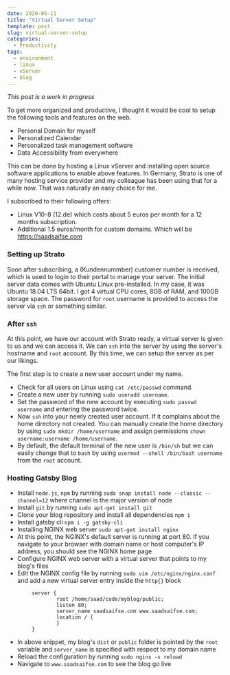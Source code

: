 ```yaml
---
date: 2020-05-11
title: "Virtual Server Setup"
template: post
slug: virtual-server-setup
categories:
  - Productivity
tags:
  - environment
  - linux
  - vServer
  - blog
---
```


_This post is a work in progress_

To get more organized and productive, I thought it would be cool to setup the following tools and features on the web.

- Personal Domain for myself
- Personalized Calendar
- Personalized task management software
- Data Accessibility from everywhere

This can be done by hosting a Linux vServer and installing open source software applications to enable above features. In Germany, Strato is one of many hosting service provider and my colleague has been using that for a while now. That was naturally an easy choice for me.

I subscribed to their following offers:

- Linux V10-8 (12.de) which costs about 5 euros per month for a 12 months subscription.
- Additional 1.5 euros/month for custom domains. Which will be https://saadsaifse.com

### Setting up Strato

Soon after subscribing, a (Kundennummber) customer number is received, which is used to login to their portal to manage your server. The initial server data comes with Ubuntu Linux pre-installed. In my case, it was Ubuntu 18.04 LTS 64bit. I got 4 virtual CPU cores, 8GB of RAM, and 100GB storage space. The password for `root` username is provided to access the server via `ssh` or something similar.

### After `ssh`

At this point, we have our account with Strato ready, a virtual server is given to us and we can access it. We can `ssh` into the server by using the server's hostname and `root` account. By this time, we can setup the server as per our likings.

The first step is to create a new user account under my name.

- Check for all users on Linux using `cat /etc/passwd` command.
- Create a new user by running `sudo useradd username`.
- Set the password of the new account by executing `sudo passwd username` and entering the password twice.
- Now `ssh` into your newly created user account. If it complains about the home directory not created. You can manually create the home directory by using `sudo mkdir /home/username` and assign permissions `chown username:username /home/username`.
- By default, the default terminal of the new user is `/bin/sh` but we can easily change that to `bash` by using `usermod --shell /bin/bash username` from the `root` account.

### Hosting Gatsby Blog

- Install `node.js`, `npm` by running `sudo snap install node --classic --channel=12` where channel is the major version of node
- Install `git` by running `sudo apt-get install git`
- Clone your blog repository and install all dependencies `npm i`
- Install gatsby cli `npm i -g gatsby-cli`
- Installing NGINX web server `sudo apt-get install nginx`
- At this point, the NGINX's default server is running at port 80. If you navigate to your browser with domain name or host computer's IP address, you should see the NGINX home page
- Configure NGINX web server with a virtual server that points to my blog's files
- Edit the NGINX config file by running `sudo vim /etc/nginx/nginx.conf` and add a new virtual server entry inside the `http{}` block

```
        server {
                root /home/saad/code/myblog/public;
                listen 80;
                server_name saadsaifse.com www.saadsaifse.com;
                location / {
                }
        }
```

- In above snippet, my blog's `dist` or `public` folder is pointed by the `root` variable and `server_name` is specified with respect to my domain name
- Reload the configuration by running `sudo nginx -s reload`
- Navigate to `www.saadsaifse.com` to see the blog go live
